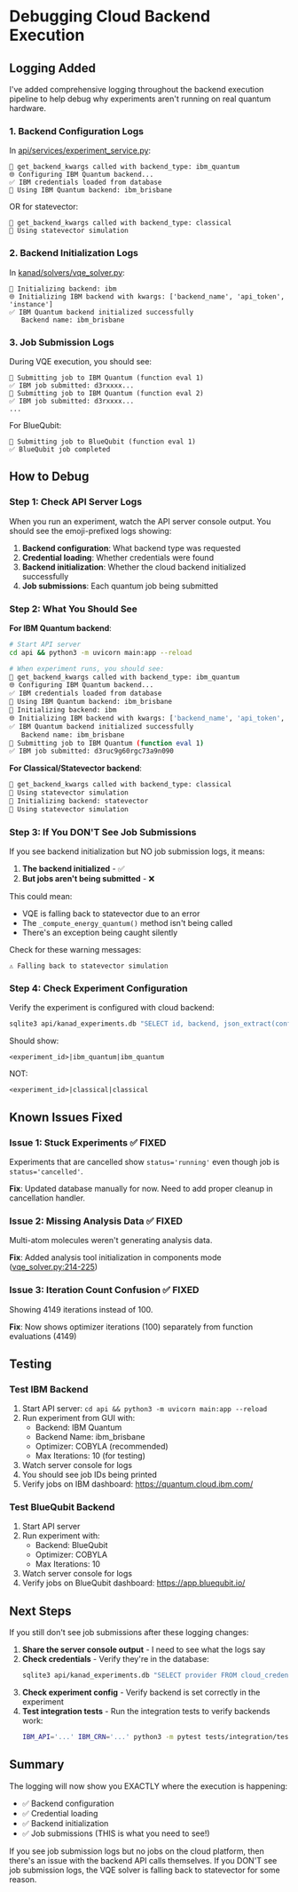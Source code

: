 # Debugging Cloud Backend Execution

## Logging Added

I've added comprehensive logging throughout the backend execution pipeline to help debug why experiments aren't running on real quantum hardware.

### 1. Backend Configuration Logs

In [api/services/experiment_service.py](api/services/experiment_service.py):

```
🔧 get_backend_kwargs called with backend_type: ibm_quantum
🌐 Configuring IBM Quantum backend...
✅ IBM credentials loaded from database
📍 Using IBM Quantum backend: ibm_brisbane
```

OR for statevector:
```
🔧 get_backend_kwargs called with backend_type: classical
📍 Using statevector simulation
```

### 2. Backend Initialization Logs

In [kanad/solvers/vqe_solver.py](kanad/solvers/vqe_solver.py):

```
🔧 Initializing backend: ibm
🌐 Initializing IBM backend with kwargs: ['backend_name', 'api_token', 'instance']
✅ IBM Quantum backend initialized successfully
   Backend name: ibm_brisbane
```

### 3. Job Submission Logs

During VQE execution, you should see:

```
🚀 Submitting job to IBM Quantum (function eval 1)
✅ IBM job submitted: d3rxxxx...
🚀 Submitting job to IBM Quantum (function eval 2)
✅ IBM job submitted: d3rxxxx...
...
```

For BlueQubit:
```
🚀 Submitting job to BlueQubit (function eval 1)
✅ BlueQubit job completed
```

## How to Debug

### Step 1: Check API Server Logs

When you run an experiment, watch the API server console output. You should see the emoji-prefixed logs showing:

1. **Backend configuration**: What backend type was requested
2. **Credential loading**: Whether credentials were found
3. **Backend initialization**: Whether the cloud backend initialized successfully
4. **Job submissions**: Each quantum job being submitted

### Step 2: What You Should See

**For IBM Quantum backend**:
```bash
# Start API server
cd api && python3 -m uvicorn main:app --reload

# When experiment runs, you should see:
🔧 get_backend_kwargs called with backend_type: ibm_quantum
🌐 Configuring IBM Quantum backend...
✅ IBM credentials loaded from database
📍 Using IBM Quantum backend: ibm_brisbane
🔧 Initializing backend: ibm
🌐 Initializing IBM backend with kwargs: ['backend_name', 'api_token', 'instance']
✅ IBM Quantum backend initialized successfully
   Backend name: ibm_brisbane
🚀 Submitting job to IBM Quantum (function eval 1)
✅ IBM job submitted: d3ruc9g60rgc73a9n090
```

**For Classical/Statevector backend**:
```bash
🔧 get_backend_kwargs called with backend_type: classical
📍 Using statevector simulation
🔧 Initializing backend: statevector
📍 Using statevector simulation
```

### Step 3: If You DON'T See Job Submissions

If you see backend initialization but NO job submission logs, it means:

1. **The backend initialized** - ✅
2. **But jobs aren't being submitted** - ❌

This could mean:
- VQE is falling back to statevector due to an error
- The `_compute_energy_quantum()` method isn't being called
- There's an exception being caught silently

Check for these warning messages:
```
⚠️ Falling back to statevector simulation
```

### Step 4: Check Experiment Configuration

Verify the experiment is configured with cloud backend:

```bash
sqlite3 api/kanad_experiments.db "SELECT id, backend, json_extract(configuration, '$.backend') FROM experiments WHERE status='running'"
```

Should show:
```
<experiment_id>|ibm_quantum|ibm_quantum
```

NOT:
```
<experiment_id>|classical|classical
```

## Known Issues Fixed

### Issue 1: Stuck Experiments ✅ FIXED
Experiments that are cancelled show `status='running'` even though job is `status='cancelled'`.

**Fix**: Updated database manually for now. Need to add proper cleanup in cancellation handler.

### Issue 2: Missing Analysis Data ✅ FIXED
Multi-atom molecules weren't generating analysis data.

**Fix**: Added analysis tool initialization in components mode ([vqe_solver.py:214-225](kanad/solvers/vqe_solver.py#L214-L225))

### Issue 3: Iteration Count Confusion ✅ FIXED
Showing 4149 iterations instead of 100.

**Fix**: Now shows optimizer iterations (100) separately from function evaluations (4149)

## Testing

### Test IBM Backend

1. Start API server: `cd api && python3 -m uvicorn main:app --reload`
2. Run experiment from GUI with:
   - Backend: IBM Quantum
   - Backend Name: ibm_brisbane
   - Optimizer: COBYLA (recommended)
   - Max Iterations: 10 (for testing)
3. Watch server console for logs
4. You should see job IDs being printed
5. Verify jobs on IBM dashboard: https://quantum.cloud.ibm.com/

### Test BlueQubit Backend

1. Start API server
2. Run experiment with:
   - Backend: BlueQubit
   - Optimizer: COBYLA
   - Max Iterations: 10
3. Watch server console for logs
4. Verify jobs on BlueQubit dashboard: https://app.bluequbit.io/

## Next Steps

If you still don't see job submissions after these logging changes:

1. **Share the server console output** - I need to see what the logs say
2. **Check credentials** - Verify they're in the database:
   ```bash
   sqlite3 api/kanad_experiments.db "SELECT provider FROM cloud_credentials"
   ```
3. **Check experiment config** - Verify backend is set correctly in the experiment
4. **Test integration tests** - Run the integration tests to verify backends work:
   ```bash
   IBM_API='...' IBM_CRN='...' python3 -m pytest tests/integration/test_ibm_integration.py -v
   ```

## Summary

The logging will now show you EXACTLY where the execution is happening:
- ✅ Backend configuration
- ✅ Credential loading
- ✅ Backend initialization
- ✅ Job submissions (THIS is what you need to see!)

If you see job submission logs but no jobs on the cloud platform, then there's an issue with the backend API calls themselves. If you DON'T see job submission logs, the VQE solver is falling back to statevector for some reason.
